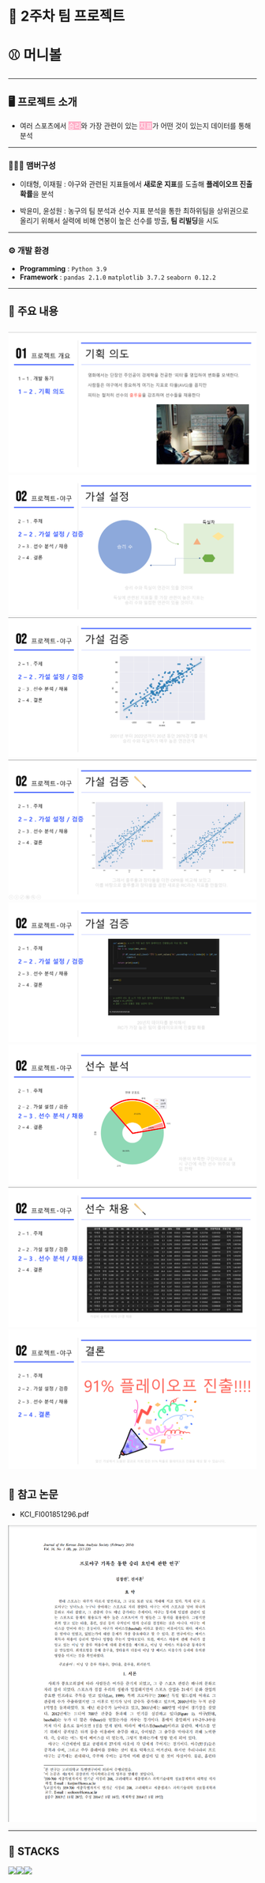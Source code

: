# 🚩 2주차 팀 프로젝트
# <strong>⚾ 머니볼</strong>
----------------------------------------------------------

## 🖥️ 프로젝트 소개
-  여러 스포츠에서 <mark style="background-color: #FFB0C9; color: #FFFFFF;">승리</mark>와 가장 관련이 있는 <mark style="background-color: #FFB0C9; color: #FFFFFF;">지표</mark>가 어떤 것이 있는지 데이터를 통해 분석

----------------------------------------------------------


### 🧑‍🤝‍🧑 맴버구성
 - 이태형, 이재필 : 야구와 관련된 지표들에서 <strong>새로운 지표</strong>를 도출해 <strong>플레이오프 진출 확률</strong>을 분석

 - 박윤미, 윤성원 : 농구의 팀 분석과 선수 지표 분석을 통한 최하위팀을 상위권으로 올리기 위해서 실력에 비해 연봉이 높은 선수를 방출, <strong>팀 리빌딩</strong>을 시도

----------------------------------------------------------

### ⚙️ 개발 환경
- **Programming** : `Python 3.9`
- **Framework** : `pandas 2.1.0` `matplotlib 3.7.2` `seaborn 0.12.2`
----------------------------------------------------------


## 📌 주요 내용
![Alt text](readme_img/image-1.png)
![Alt text](readme_img/image-2.png)
![Alt text](readme_img/image-3.png)
![Alt text](readme_img/image-4.png)
![Alt text](readme_img/image-5.png)
![Alt text](readme_img/image-6.png)
![Alt text](readme_img/image-7.png)
![Alt text](readme_img/image-8.png)
----------------------------------------------------------
## 📃 참고 논문
- KCI_FI001851296.pdf

![Alt text](readme_img/image.png)


----------------------------------------------------------
## 📓 STACKS
 <img src="https://img.shields.io/badge/Python-3776AB?style=for-the-badge&logo=Python&logoColor=white"><img src="https://img.shields.io/badge/Jupyter-F37626?style=for-the-badge&logo=Jupyter&logoColor=white"><img src="https://img.shields.io/badge/Pandas-150458?style=for-the-badge&logo=Pandas&logoColor=white">
